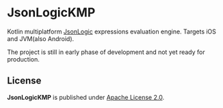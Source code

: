 JsonLogicKMP
============
Kotlin multiplatform [JsonLogic](https://jsonlogic.com/) expressions evaluation engine. Targets iOS and JVM(also Android).

The project is still in early phase of development and not yet ready for production.

## License

**JsonLogicKMP** is published under [Apache License 2.0](http://www.apache.org/licenses/LICENSE-2.0).
